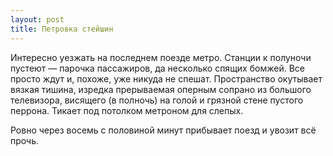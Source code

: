 ```yaml
---
layout: post
title: Петровка стейшин
---
```


Интересно уезжать на последнем поезде метро. Станции к полуночи пустеют — парочка пассажиров, да несколько спящих бомжей. Все просто ждут и, похоже, уже никуда не спешат. Пространство окутывает вязкая тишина, изредка прерываемая оперным сопрано из большого телевизора, висящего (в полночь) на голой и грязной стене пустого перрона. Тикает под потолком метроном для слепых. 

Ровно через восемь с половиной минут прибывает поезд и увозит всё прочь.

